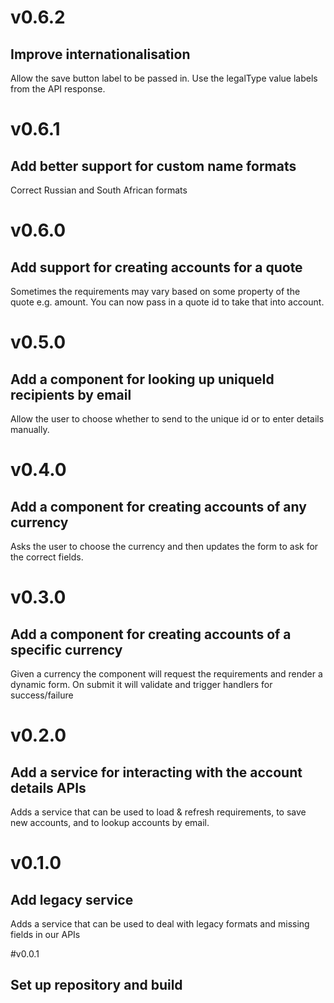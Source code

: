 # v0.6.2
## Improve internationalisation
Allow the save button label to be passed in.  Use the legalType value labels
from the API response.

# v0.6.1
## Add better support for custom name formats
Correct Russian and South African formats

# v0.6.0
## Add support for creating accounts for a quote
Sometimes the requirements may vary based on some property of the quote e.g.
amount.  You can now pass in a quote id to take that into account.

# v0.5.0
## Add a component for looking up uniqueId recipients by email
Allow the user to choose whether to send to the unique id or to enter details manually.

# v0.4.0
## Add a component for creating accounts of any currency
Asks the user to choose the currency and then updates the form to ask for the
correct fields.

# v0.3.0
## Add a component for creating accounts of a specific currency
Given a currency the component will request the requirements and render a
dynamic form. On submit it will validate and trigger handlers for success/failure

# v0.2.0
## Add a service for interacting with the account details APIs
Adds a service that can be used to load & refresh requirements, to save new
accounts, and to lookup accounts by email.

# v0.1.0
## Add legacy service
Adds a service that can be used to deal with legacy formats and missing fields
in our APIs

#v0.0.1
## Set up repository and build
